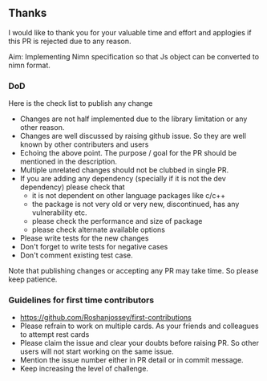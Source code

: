 ## Thanks
I would like to thank you for your valuable time and effort and applogies if this PR is rejected due to any reason.

Aim: Implementing Nimn specification so that Js object can be converted to nimn format.

### DoD
Here is the check list to publish any change

* Changes are not half implemented due to the library limitation or any other reason.
* Changes are well discussed by raising github issue. So they are well known by other contributers and users
* Echoing the above point. The purpose / goal for the PR should be mentioned in the description.
* Multiple unrelated changes should not be clubbed in single PR.
* If you are adding any dependency (specially if it is not the dev dependency) please check that 
  * it is not dependent on other language packages like c/c++
  * the package is not very old or very new, discontinued, has any vulnerability etc.
  * please check the performance and size of package
  * please check alternate available options
* Please write tests for the new changes
* Don't forget to write tests for negative cases
* Don't comment existing test case.

Note that publishing changes or accepting any PR may take time. So please keep patience.

### Guidelines for first time contributors

* https://github.com/Roshanjossey/first-contributions
* Please refrain to work on multiple cards. As your friends and colleagues to attempt rest cards
* Please claim the issue and clear your doubts before raising PR. So other users will not start working on the same issue.
* Mention the issue number either in PR detail or in commit message.
* Keep increasing the level of challenge.
